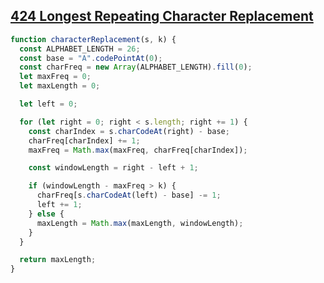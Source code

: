 ## [424 Longest Repeating Character Replacement](https://leetcode.com/problems/longest-repeating-character-replacement/description/)

<!-- notecardId: 1741121733846 -->

```js
function characterReplacement(s, k) {
  const ALPHABET_LENGTH = 26;
  const base = "A".codePointAt(0);
  const charFreq = new Array(ALPHABET_LENGTH).fill(0);
  let maxFreq = 0;
  let maxLength = 0;

  let left = 0;

  for (let right = 0; right < s.length; right += 1) {
    const charIndex = s.charCodeAt(right) - base;
    charFreq[charIndex] += 1;
    maxFreq = Math.max(maxFreq, charFreq[charIndex]);

    const windowLength = right - left + 1;

    if (windowLength - maxFreq > k) {
      charFreq[s.charCodeAt(left) - base] -= 1;
      left += 1;
    } else {
      maxLength = Math.max(maxLength, windowLength);
    }
  }

  return maxLength;
}
```
